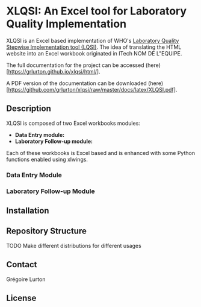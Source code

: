 # XLQSI: An Excel tool for Laboratory Quality Implementation

XLQSI is an Excel based implementation of WHO's [Laboratory Quality Stepwise Implementation tool (LQSI)](https://extranet.who.int/lqsi/). The idea of translating the HTML website into an Excel workbook originated in ITech NOM DE L"EQUIPE.

The full documentation for the project can be accessed (here)[https://grlurton.github.io/xlqsi/html/].

A PDF version of the documentation can be downloaded (here)[https://github.com/grlurton/xlqsi/raw/master/docs/latex/XLQSI.pdf].



## Description

XLQSI is composed of two Excel workbooks modules:
* __Data Entry module:__
* __Laboratory Follow-up module:__

Each of these workbooks is Excel based and is enhanced with some Python functions enabled using xlwings.

### Data Entry Module

### Laboratory Follow-up Module


## Installation

## Repository Structure

TODO Make different distributions for different usages



## Contact

Grégoire Lurton

## License
